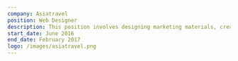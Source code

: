 ```yaml
---
company: Asiatravel
position: Web Designer
description: This position involves designing marketing materials, creating and coding microsites, debugging and maintaining asiatravel.com web content.
start_date: June 2016
end_date: February 2017
logo: /images/asiatravel.png
---
```

